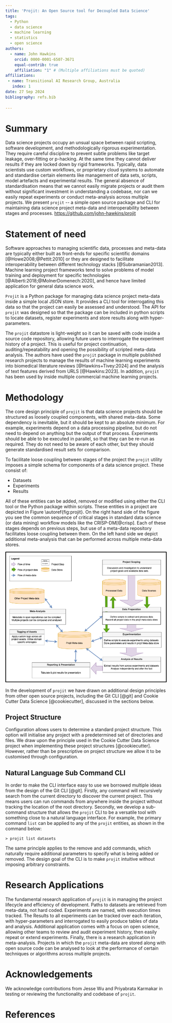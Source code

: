 ```yaml
---
title: 'Projit: An Open Source tool for Decoupled Data Science'
tags:
  - Python
  - data science
  - machine learning
  - statistics
  - open science
authors:
  - name: John Hawkins
    orcid: 0000-0001-6507-3671
    equal-contrib: true
    affiliation: "1" # (Multiple affiliations must be quoted)
affiliations:
 - name: Transitional AI Research Group, Australia
   index: 1
date: 27 Sep 2024
bibliography: refs.bib

---
```


# Summary

Data science projects occupy an unsual space between rapid scripting, 
software development, and methodologically rigorous experimentation. 
They require careful discipline to 
prevent subtle problems like target leakage, over-fitting or p-hacking. 
At the same time
they cannot deliver results if they are locked down by rigid frameworks. Typically, 
data scientists use custom workflows, or proprietary cloud systems to automate and 
standardise certain elements like management of data sets, scripts, model artefacts 
and experimental results. The general absence of standardisation means that we cannot
easily migrate projects or audit them without significant investment in understanding
a codebase, nor can we easily repeat experiments or conduct meta-analysis across 
multiple projects. We present `projit` -- a simple open source package and CLI
for maintaining data science project meta-data and interoperability between stages
and processes. https://github.com/john-hawkins/projit


# Statement of need

Software approaches to managing scientific data, processes and meta-data are 
typically either built as front-ends for specific 
scientific domains [@Howe2008;@Pettit:2010] 
or they are designed to facilitate interoperability between different 
technology stacks [@Subramanian2013]. Machine learning project frameworks tend 
to solve problems of model training and deployment for specific 
technologies [@Alberti:2018;@MolnerDomenech:2020], and hence have limited 
application for general data science work.

`Projit` is a Python package for managing data science project meta-data
inside a simple local JSON store. It provides a CLI tool for
interrogating this data so that the project can easily
be assessed and understood. The API for `projit` was
designed so that the package can be included in python scripts to
locate datasets, register experiments and store results along
with hyper-parameters. 

The `projit` datastore is light-weight so it can be saved
with code inside a source code repository, allowing future users to
interrogate the experiment history of a project. This is useful for
project continuation, auditing/repeatability and opening the possibility
of scripted meta-data analysis. The authors have used the `projit` package
in multiple published research projects to manage the results of 
machine learning experiments into biomedical literature reviews
[@Hawkins+Tivey:2024] and the analysis of text features derived 
from URLS [@Hawkins:2023]. In addition, `projit` has been used by 
inside multiple commercial machine learning projects.

# Methodology

The core design principle of `projit` is that data science projects should 
be structured as loosely coupled components, with shared meta-data. 
Some dependency is inevitable, but it should be kept to an absolute minimum.
For example, experiments depend on a data processing
pipeline, but do not need to depend on anything but the output of that process.
Experiments should be able to be executed in parallel, so that they can be
re-run as required. They do not need to be aware of each other, but they should 
generate standardised result sets for comparison.

To facilitate loose coupling between stages of the project the `projit` utility
imposes a simple schema for components of a data science project. These consist
of:
* Datasets
* Experiments
* Results

All of these entities can be added, removed or modified using either the CLI tool
or the Python package within scripts. These entities in a project are depicted
in Figure \autoref{fig:projit}. On the right hand side of the figure you see the
common sequence of critical stages in standard data science (or data mining) 
workflow models like the CRISP-DM[@crisp]. 
Each of these stages depends on previous steps, but use of a meta-data
repository facilitates loose coupling between them. On the left hand side we depict
additional meta-analysis that can be performed across multiple meta-data stores.

![Projit Application Entities.\label{fig:projit}](images/Projit_decoupled_process_v2.drawio.png)

In the development of `projit` we have drawn on additional design principles from
other open source projects, including the Git CLI [@git] and Cookie Cutter Data Science
[@cookiecutter], discussed in the sections below.

## Project Structure

Configuration allows users to determine a standard project structure.
This option will initialise any project with a predetermined set of directories and
files. We draw upon the principle used in the Cookie Cutter Data Science project when
implementing these project structures [@cookiecutter]. However, rather than be prescriptive
on project structure we allow it to be customised through configuration.

## Natural Language Sub Command CLI

In order to make the CLI interface easy to use we borrowed multiple ideas from the
design of the Git CLI [@git]. Firstly, any command will recursively search from the
current directory to discover the current project. This means users can run commands
from anywhere inside the project without tracking the location of the root directory.
Secondly, we develop a sub-command structure that allows the `projit` CLI to be
a versatile tool with something close to a natural language interface.
For example, the primary command `list` can be applied to any of the `projit` 
entities, as shown in the command below:

```
> projit list datasets
```

The same principle applies to the remove and add commands, which naturally require
additional parameters to specify what is being added or removed. The design goal 
of the CLI is to make `projit` intuitive without imposing arbitrary constraints.

# Research Applications

The fundamental research application of `projit` is in managing the project lifecycle
and efficiency of development. Paths to datasets are retrieved from meta-data, not
hard coded. Experiments are named, with execution times tracked. The Results to 
all experiments can be tracked over each iteration, with hyper-parameters and 
interrogated to easily produce tables of data and analysis.
Additional application comes with a focus
on open science, allowing other teams to review and audit experiment history, 
then easily repeat or extend experiments. 
Finally, there is a research application in meta-analysis.
Projects in which the `projit` meta-data are stored along with open source code can 
be analysed to look at the performance of certain techniques or algorithms across
multiple projects.  

# Acknowledgements

We acknowledge contributions from Jesse Wu and Priyabrata Karmakar 
in testing or reviewing the functionality and codebase of `projit`.

# References
